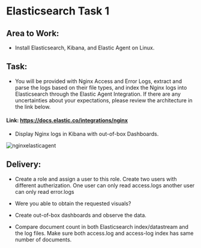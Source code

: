 # Elasticsearch Task 1 

## Area to Work:

- Install Elasticsearch, Kibana, and Elastic Agent on Linux.

## Task:

- You will be provided with Nginx Access and Error Logs, extract and parse the logs based on their file types, and index the Nginx logs into Elasticsearch through the Elastic Agent Integration. If there are any uncertainties about your expectations, please review the architecture in the link below.

#### Link: https://docs.elastic.co/integrations/nginx

- Display Nginx logs in Kibana with out-of-box Dashboards.

![nginxelasticagent](https://github.com/SeyyidhanTaskin/Collecting-Logs-with-Elastic-Agent/assets/109666785/9c9403d4-88ee-45c2-b6d4-d04f65e68b95)

## Delivery:

- Create a role and assign a user to this role. Create two users with different autherization. One user can only read access.logs another user can only read error.logs
  
- Were you able to obtain the requested visuals?
  
- Create out-of-box dashboards and observe the data.

- Compare document count in both Elasticsearch index/datastream and the log files. Make sure both access.log and access-log index has same number of documents.
